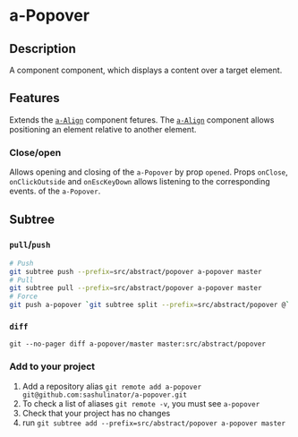 # a-Popover

## Description

A component component, which displays a content over a target element.

## Features

Extends the [`a-Align`](https://github.com/sashulinator/a-align) component fetures. The [`a-Align`](https://github.com/sashulinator/a-align) component allows positioning an element relative to another element.

### Close/open

Allows opening and closing of the `a-Popover` by prop `opened`.
Props `onClose`, `onClickOutside` and `onEscKeyDown` allows listening to the corresponding events. of the `a-Popover`.

## Subtree

### `pull`/`push`

```bash
# Push
git subtree push --prefix=src/abstract/popover a-popover master
# Pull
git subtree pull --prefix=src/abstract/popover a-popover master
# Force
git push a-popover `git subtree split --prefix=src/abstract/popover @`:master --force
```

### `diff`

```
git --no-pager diff a-popover/master master:src/abstract/popover
```

### Add to your project

1. Add a repository alias `git remote add a-popover git@github.com:sashulinator/a-popover.git`
2. To check a list of aliases `git remote -v`, you must see `a-popover`
3. Check that your project has no changes
4. run `git subtree add --prefix=src/abstract/popover a-popover master`
